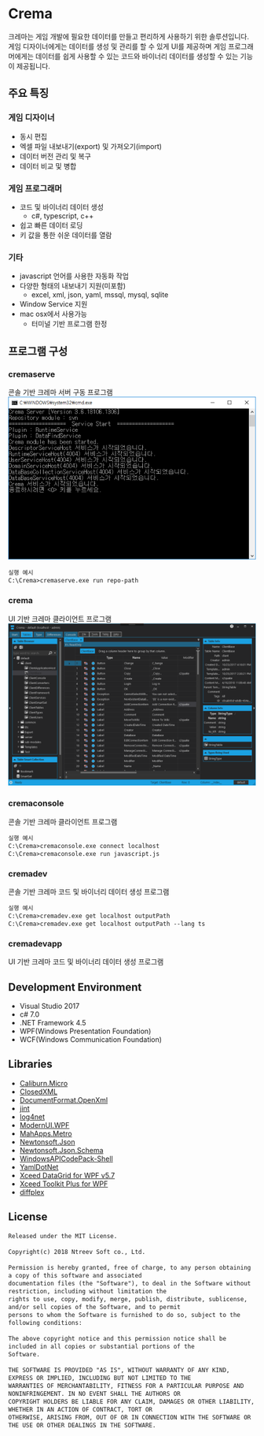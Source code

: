 # Crema
크레마는 게임 개발에 필요한 데이터를 만들고 편리하게 사용하기 위한 솔루션입니다. 
게임 디자이너에게는 데이터를 생성 및 관리를 할 수 있게 UI를 제공하며
게임 프로그래머에게는 데이터를 쉽게 사용할 수 있는 코드와 바이너리 데이터를 생성할 수 있는 기능이 제공됩니다.

## 주요 특징
### 게임 디자이너
* 동시 편집
* 엑셀 파일 내보내기(export) 및 가져오기(import)
* 데이터 버전 관리 및 복구
* 데이터 비교 및 병합
### 게임 프로그래머
* 코드 및 바이너리 데이터 생성
   * c#, typescript, c++
* 쉽고 빠른 데이터 로딩
* 키 값을 통한 쉬운 데이터를 열람
### 기타
* javascript 언어를 사용한 자동화 작업
* 다양한 형태의 내보내기 지원(미포함)
   * excel, xml, json, yaml, mssql, mysql, sqlite
* Window Service 지원
* mac osx에서 사용가능
   * 터미널 기반 프로그램 한정

## 프로그램 구성
### cremaserve
콘솔 기반 크레마 서버 구동 프로그램
![Alt text](cremaserve.png)

    실행 예시
    C:\Crema>cremaserve.exe run repo-path
### crema
UI 기반 크레마 클라이언트 프로그램
![Alt text](crema.png)
### cremaconsole
콘솔 기반 크레마 클라이언트 프로그램

    실행 예시
    C:\Crema>cremaconsole.exe connect localhost
    C:\Crema>cremaconsole.exe run javascript.js
### cremadev
콘솔 기반 크레마 코드 및 바이너리 데이터 생성 프로그램

    실행 예시
    C:\Crema>cremadev.exe get localhost outputPath
    C:\Crema>cremadev.exe get localhost outputPath --lang ts

### cremadevapp
UI 기반 크레마 코드 및 바이너리 데이터 생성 프로그램

## Development Environment
* Visual Studio 2017
* c# 7.0
* .NET Framework 4.5
* WPF(Windows Presentation Foundation)
* WCF(Windows Communication Foundation)

## Libraries
* [Caliburn.Micro](https://caliburnmicro.com/)
* [ClosedXML](https://github.com/ClosedXML/ClosedXML)
* [DocumentFormat.OpenXml](https://github.com/OfficeDev/Open-XML-SDK)
* [jint](https://github.com/sebastienros/jint)
* [log4net](http://logging.apache.org/log4net/)
* [ModernUI.WPF](https://github.com/firstfloorsoftware/mui)
* [MahApps.Metro](https://github.com/MahApps/MahApps.Metro)
* [Newtonsoft.Json](https://www.newtonsoft.com/json)
* [Newtonsoft.Json.Schema](https://www.newtonsoft.com/jsonschema)
* [WindowsAPICodePack-Shell](https://github.com/aybe/Windows-API-Code-Pack-1.1)
* [YamlDotNet](https://github.com/aaubry/YamlDotNet/wiki)
* [Xceed DataGrid for WPF v5.7](https://xceed.com/product/xceed-datagrid-for-wpf/)
* [Xceed Toolkit Plus for WPF](https://xceed.com/xceed-toolkit-plus-for-wpf/)
* [diffplex](https://github.com/mmanela/diffplex)

## License
    Released under the MIT License.

    Copyright(c) 2018 Ntreev Soft co., Ltd.

    Permission is hereby granted, free of charge, to any person obtaining a copy of this software and associated
    documentation files (the "Software"), to deal in the Software without restriction, including without limitation the
    rights to use, copy, modify, merge, publish, distribute, sublicense, and/or sell copies of the Software, and to permit
    persons to whom the Software is furnished to do so, subject to the following conditions:

    The above copyright notice and this permission notice shall be included in all copies or substantial portions of the
    Software.

    THE SOFTWARE IS PROVIDED "AS IS", WITHOUT WARRANTY OF ANY KIND, EXPRESS OR IMPLIED, INCLUDING BUT NOT LIMITED TO THE
    WARRANTIES OF MERCHANTABILITY, FITNESS FOR A PARTICULAR PURPOSE AND NONINFRINGEMENT. IN NO EVENT SHALL THE AUTHORS OR
    COPYRIGHT HOLDERS BE LIABLE FOR ANY CLAIM, DAMAGES OR OTHER LIABILITY, WHETHER IN AN ACTION OF CONTRACT, TORT OR
    OTHERWISE, ARISING FROM, OUT OF OR IN CONNECTION WITH THE SOFTWARE OR THE USE OR OTHER DEALINGS IN THE SOFTWARE.